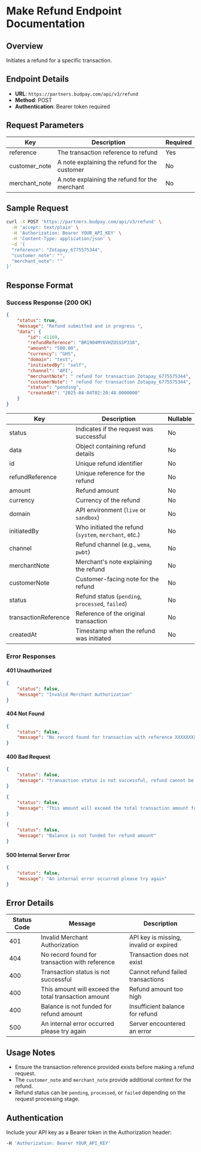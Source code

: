 # Make Refund Endpoint Documentation

## Overview
Initiates a refund for a specific transaction.

## Endpoint Details
- **URL**: `https://partners.budpay.com/api/v3/refund`
- **Method**: POST
- **Authentication**: Bearer token required

## Request Parameters

| Key            | Description                                      | Required |
|---------------|--------------------------------------------------|----------|
| reference     | The transaction reference to refund             | Yes      |
| customer_note | A note explaining the refund for the customer   | No      |
| merchant_note | A note explaining the refund for the merchant   | No      |

## Sample Request
```bash
curl -X POST 'https://partners.budpay.com/api/v3/refund' \
  -H 'accept: text/plain' \
  -H 'Authorization: Bearer YOUR_API_KEY' \
  -H 'Content-Type: application/json' \
  -d '{
  "reference": "Zotapay_6775575344",
  "customer_note": "",
  "merchant_note": ""
}'
```

## Response Format

### Success Response (200 OK)
```json
{
    "status": true,
    "message": "Refund submitted and in progress ",
    "data": {
        "id": 41169,
        "refundReference": "BR1904MY6VHZOSSSP338",
        "amount": "500.00",
        "currency": "GHS",
        "domain": "test",
        "initiatedBy": "self",
        "channel": "API",
        "merchantNote": " refund for transaction Zotapay_6775575344",
        "customerNote": " refund for transaction Zotapay_6775575344",
        "status": "pending",
        "createdAt": "2025-04-04T02:20:48.0000000"
    }
}
```

| Key                 | Description                                         | Nullable |
|---------------------|-----------------------------------------------------|----------|
| status             | Indicates if the request was successful             | No       |
| data               | Object containing refund details                     | No       |
| id                 | Unique refund identifier                            | No       |
| refundReference    | Unique reference for the refund                     | No       |
| amount             | Refund amount                                       | No       |
| currency           | Currency of the refund                              | No       |
| domain            | API environment (`live` or `sandbox`)                | No       |
| initiatedBy        | Who initiated the refund (`system`, `merchant`, etc.) | No      |
| channel            | Refund channel (e.g., `wema`, `pwbt`)               | No       |
| merchantNote       | Merchant's note explaining the refund               | No      |
| customerNote       | Customer-facing note for the refund                 | No      |
| status             | Refund status (`pending`, `processed`, `failed`)    | No       |
| transactionReference | Reference of the original transaction              | No       |
| createdAt          | Timestamp when the refund was initiated             | No       |


### Error Responses

#### 401 Unauthorized
```json
{
    "status": false,
    "message": "Invalid Merchant Authorization"
}
```

#### 404 Not Found
```json
{
    "status": false,
    "message": "No record found for transaction with reference XXXXXXXXXXXXX"
}
```

#### 400 Bad Request
```json
{
    "status": false,
    "message": "transaction status is not successful, refund cannot be initiated for a failed transaction XXXXXXXXXXXXXX"
}
```

```json
{
    "status": false,
    "message": "This amount will exceed the total transaction amount for this reference XXXXXXXXXX"
}
```

```json
{
    "status": false,
    "message": "Balance is not funded for refund amount"
}
```

#### 500 Internal Server Error
```json
{
    "status": false,
    "message": "An internal error occurred please try again"
}
```

## Error Details
| Status Code | Message | Description |
|------------|---------|-------------|
| 401 | Invalid Merchant Authorization | API key is missing, invalid or expired |
| 404 | No record found for transaction with reference | Transaction does not exist |
| 400 | Transaction status is not successful | Cannot refund failed transactions |
| 400 | This amount will exceed the total transaction amount | Refund amount too high |
| 400 | Balance is not funded for refund amount | Insufficient balance for refund |
| 500 | An internal error occurred please try again | Server encountered an error |


## Usage Notes
- Ensure the transaction reference provided exists before making a refund request.
- The `customer_note` and `merchant_note` provide additional context for the refund.
- Refund status can be `pending`, `processed`, or `failed` depending on the request processing stage.

## Authentication
Include your API key as a Bearer token in the Authorization header:
```bash
-H 'Authorization: Bearer YOUR_API_KEY'
```

